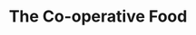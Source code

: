 ---
title: "The Co-operative Food"
url: /bristol/the-co-operative-food-hannah-more-road/
shop: Lebensmittel
---
